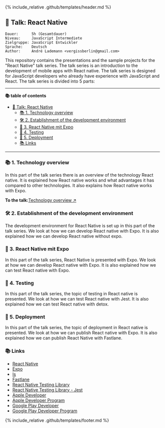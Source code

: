 {% include_relative .github/templates/header.md %}

## 💬 Talk: React Native

```text
Dauer:      5h (Gesamtdauer)
Niveau:     JavaScript Intermediete
Zielgruppe: JavaScript Entwickler
Sprache:    Deutsch
Author:     André Lademann <vergissberlin@gmail.com>
```

This repository contains the presentations and the sample projects for the "React Native" talk series. The talk series is an introduction to the development of mobile apps with React native. The talk series is designed for JavaScript developers who already have experience with JavaScript and React. The talk series is divided into 5 parts:

* * *

**📚 table of contents**

-   [💬 Talk: React Native](#-talk-react-native)
    -   [📚 1. Technology overview](#-1-technologie-überblick)
    -   [🛠 2. Establishment of the development environment](#-2-einrichtung-der-entwicklungsumgebung)
    -   [📱 3. React Native mit Expo](#-3-react-native-mit-expo)
    -   [🧪 4. Testing](#-4-testing)
    -   [🚀 5. Deployment](#-5-deployment)
    -   [📚 Links](#-links)

* * *

### 📚 1. Technology overview

In this part of the talk series there is an overview of the technology React native. It is explained how React native works and what advantages it has compared to other technologies. It also explains how React native works with Expo.

**To the talk:**[Technology overview ↗](./Talks/01_technology.md)

### 🛠 2. Establishment of the development environment

The development environment for React Native is set up in this part of the talk series. We look at how we can develop React native with Expo. It is also explained how we can develop React native without expo.

### 📱 3. React Native mit Expo

In this part of the talk series, React Native is presented with Expo. We look at how we can develop React native with Expo. It is also explained how we can test React native with Expo.

### 🧪 4. Testing

In this part of the talk series, the topic of testing in React native is presented. We look at how we can test React native with Jest. It is also explained how we can test React native with detox.

### 🚀 5. Deployment

In this part of the talk series, the topic of deployment in React native is presented. We look at how we can publish React native with Expo. It is also explained how we can publish React Native with Fastlane.

### 📚 Links

-   [React Native](https://reactnative.dev/)
-   [Expo](https://expo.io/)
-   [Is](https://jestjs.io/)
-   [Fastlane](https://fastlane.tools/)
-   [React Native Testing Library](https://callstack.github.io/react-native-testing-library/)
-   [React Native Testing Library - Jest](https://callstack.github.io/react-native-testing-library/docs/api-jest)
-   [Apple Developer](https://developer.apple.com/)
-   [Apple Developer Program](https://developer.apple.com/programs/)
-   [Google Play Developer](https://play.google.com/apps/publish/)
-   [Google Play Developer Program](https://play.google.com/apps/publish/signup/)

{% include_relative .github/templates/footer.md %}

